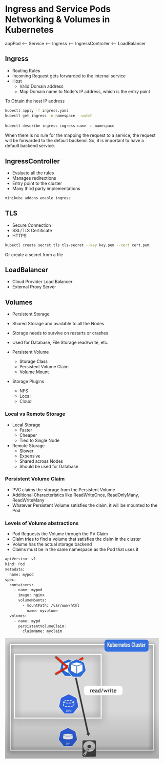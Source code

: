 # Ingress and Service Pods Networking & Volumes in Kubernetes

appPod <-- Service <-- Ingress <-- IngressController <-- LoadBalancer

## Ingress

- Routing Rules
- Incoming Request gets forwarded to the internal service
- Host
  - Valid Domain address
  - Map Domain name to Node's IP address, which is the entry point

To Obtain the host IP address

```bash
kubectl apply -f ingress.yaml
kubectl get ingress -n namespace --watch

kubectl describe ingress ingress-name -n namespace
```

When there is no rule for the mapping the request to a service, the request will be forwarded to the default backend. So, it is important to have a default backend service.

## IngressController

- Evaluate all the rules
- Manages redirections
- Entry point to the cluster
- Many third party implementations

```bash
minikube addons enable ingress
```

## TLS

- Secure Connection
- SSL/TLS Certificate
- HTTPS

```bash
kubectl create secret tls tls-secret --key key.pem --cert cert.pem
```

Or create a secret from a file

## LoadBalancer

- Cloud Provider Load Balancer
- External Proxy Server

## Volumes

- Persistent Storage
- Shared Storage and available to all the Nodes
- Storage needs to survive on restarts or crashes
- Used for Database, File Storage read/write, etc.

- Persistent Volume

  - Storage Class
  - Persistent Volume Claim
  - Volume Mount

- Storage Plugins
  - NFS
  - Local
  - Cloud

### Local vs Remote Storage

- Local Storage
  - Faster
  - Cheaper
  - Tied to Single Node
- Remote Storage
  - Slower
  - Expensive
  - Shared across Nodes
  - Should be used for Database

### Persistent Volume Claim

- PVC claims the storage from the Persistent Volume
- Additional Characteristics like ReadWriteOnce, ReadOnlyMany, ReadWriteMany
- Whatever Persistent Volume satisfies the claim, it will be mounted to the Pod

### Levels of Volume abstractions

- Pod Requests the Volume through the PV Claim
- Claim tries to find a volume that satisfies the claim in the cluster
- Volume has the actual storage backend
- Claims must be in the same namespace as the Pod that uses it

```bash
apiVersion: v1
kind: Pod
metadata:
  name: mypod
spec:
  containers:
    - name: mypod
      image: nginx
      volumeMounts:
        - mountPath: /var/www/html
          name: myvolume
  volumes:
    - name: mypd
      persistentVolumeClaim:
        claimName: myclaim
```

![alt text](pvc.png)

